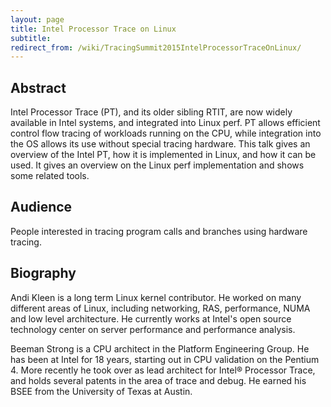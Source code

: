 ```yaml
---
layout: page
title: Intel Processor Trace on Linux
subtitle: 
redirect_from: /wiki/TracingSummit2015IntelProcessorTraceOnLinux/
---
```


## Abstract
Intel Processor Trace (PT), and its older sibling RTIT, are now widely available in Intel systems, and integrated into Linux perf. PT allows efficient control flow tracing of workloads running on the CPU, while integration into the OS allows its use without special tracing hardware. This talk gives an overview of the Intel PT, how it is implemented in Linux, and how it can be used. It gives an overview on the Linux perf implementation and shows some related tools.

## Audience
People interested in tracing program calls and branches using hardware tracing.

## Biography
Andi Kleen is a long term Linux kernel contributor. He worked on many different areas of Linux, including networking, RAS, performance, NUMA and low level architecture. He currently works at Intel's open source technology center on server performance and performance analysis.

Beeman Strong is a CPU architect in the Platform Engineering Group. He has been at Intel for 18 years, starting out in CPU validation on the Pentium 4. More recently he took over as lead architect for Intel® Processor Trace, and holds several patents in the area of trace and debug. He earned his BSEE from the University of Texas at Austin.
